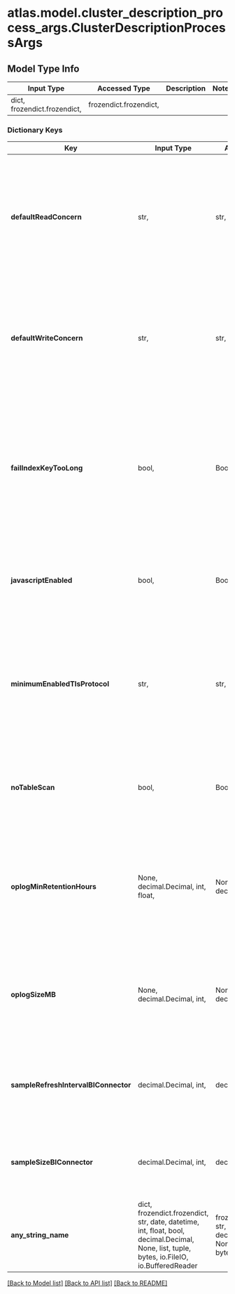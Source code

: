# atlas.model.cluster_description_process_args.ClusterDescriptionProcessArgs

## Model Type Info
Input Type | Accessed Type | Description | Notes
------------ | ------------- | ------------- | -------------
dict, frozendict.frozendict,  | frozendict.frozendict,  |  | 

### Dictionary Keys
Key | Input Type | Accessed Type | Description | Notes
------------ | ------------- | ------------- | ------------- | -------------
**defaultReadConcern** | str,  | str,  | [Default level of acknowledgment requested from MongoDB for read operations](https://docs.mongodb.com/manual/reference/read-concern/) set for this cluster.  MongoDB 4.4 clusters default to &#x60;available&#x60;. MongoDB 5.0 and later clusters default to &#x60;local&#x60;. | [optional] must be one of ["local", "available", "majority", "linearizable", "snapshot", ] if omitted the server will use the default value of "available"
**defaultWriteConcern** | str,  | str,  | [Default level of acknowledgment requested from MongoDB for write operations](https://docs.mongodb.com/manual/reference/write-concern/) set for this cluster.  MongoDB 4.4 clusters default to &#x60;1&#x60;. MongoDB 5.0 and later clusters default to &#x60;majority&#x60;. | [optional] if omitted the server will use the default value of "1"
**failIndexKeyTooLong** | bool,  | BoolClass,  | Flag that indicates whether you can insert or update documents where all indexed entries don&#x27;t exceed 1024 bytes. If you set this to false, [mongod](https://docs.mongodb.com/upcoming/reference/program/mongod/#mongodb-binary-bin.mongod) writes documents that exceed this limit but doesn&#x27;t index them. | [optional] if omitted the server will use the default value of True
**javascriptEnabled** | bool,  | BoolClass,  | Flag that indicates whether the cluster allows execution of operations that perform server-side executions of JavaScript. | [optional] if omitted the server will use the default value of True
**minimumEnabledTlsProtocol** | str,  | str,  | Minimum Transport Layer Security (TLS) version that the cluster accepts for incoming connections. Clusters using TLS 1.0 or 1.1 should consider setting TLS 1.2 as the minimum TLS protocol version. | [optional] must be one of ["TLS1_0", "TLS1_1", "TLS1_2", ] 
**noTableScan** | bool,  | BoolClass,  | Flag that indicates whether the cluster disables executing any query that requires a collection scan to return results. | [optional] if omitted the server will use the default value of False
**oplogMinRetentionHours** | None, decimal.Decimal, int, float,  | NoneClass, decimal.Decimal,  | Minimum retention window for cluster&#x27;s oplog expressed in hours. A value of null indicates that the cluster uses the default minimum oplog window that MongoDB Cloud calculates. | [optional] value must be a 64 bit float
**oplogSizeMB** | None, decimal.Decimal, int,  | NoneClass, decimal.Decimal,  | Storage limit of cluster&#x27;s oplog expressed in megabytes. A value of null indicates that the cluster uses the default oplog size that MongoDB Cloud calculates. | [optional] value must be a 32 bit integer
**sampleRefreshIntervalBIConnector** | decimal.Decimal, int,  | decimal.Decimal,  | Interval in seconds at which the mongosqld process re-samples data to create its relational schema. | [optional] if omitted the server will use the default value of 0value must be a 32 bit integer
**sampleSizeBIConnector** | decimal.Decimal, int,  | decimal.Decimal,  | Number of documents per database to sample when gathering schema information. | [optional] if omitted the server will use the default value of 1000value must be a 32 bit integer
**any_string_name** | dict, frozendict.frozendict, str, date, datetime, int, float, bool, decimal.Decimal, None, list, tuple, bytes, io.FileIO, io.BufferedReader | frozendict.frozendict, str, BoolClass, decimal.Decimal, NoneClass, tuple, bytes, FileIO | any string name can be used but the value must be the correct type | [optional]

[[Back to Model list]](../../README.md#documentation-for-models) [[Back to API list]](../../README.md#documentation-for-api-endpoints) [[Back to README]](../../README.md)

